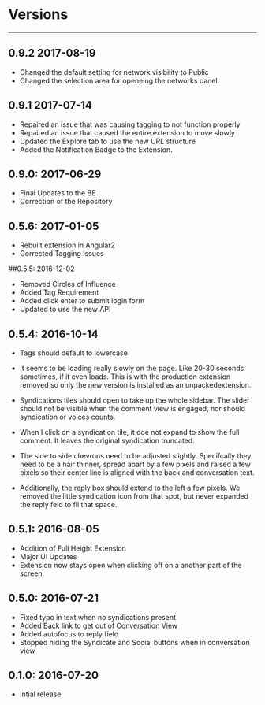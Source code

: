 # Versions
---

## 0.9.2 2017-08-19
* Changed the default setting for network visibility to Public
* Changed the selection area for openeing the networks panel.

## 0.9.1 2017-07-14
* Repaired an issue that was causing tagging to not function properly
* Repaired an issue that caused the entire extension to move slowly
* Updated the Explore tab to use the new URL structure
* Added the Notification Badge to the Extension.

## 0.9.0: 2017-06-29
* Final Updates to the BE
* Correction of the Repository

## 0.5.6: 2017-01-05
* Rebuilt extension in Angular2
* Corrected Tagging Issues

##0.5.5: 2016-12-02
* Removed Circles of Influence
* Added Tag Requirement
* Added click enter to submit login form
* Updated to use the new API

## 0.5.4: 2016-10-14
* Tags should default to lowercase

* It seems to be loading really slowly on the page. Like 20-30 seconds sometimes, if it even loads.  This is with the production extension removed so only the new version is installed as an unpackedextension.

* Syndications tiles should open to take up the whole sidebar. The slider should not be visible when the comment view is engaged, nor should syndication or voices counts.

* When I click on a syndication tile, it doe not expand to show the full comment. It leaves the
original syndication truncated.

* The side to side chevrons need to be adjusted slightly. Specifcally they need to be a hair
thinner, spread apart by a few pixels and raised a few pixels so their center line is aligned with
the back and conversation text.

* Additionally, the reply box should extend to the left a few pixels. We removed the little
syndication icon from that spot, but never expanded the reply feld to fll that space.

## 0.5.1: 2016-08-05
* Addition of Full Height Extension
* Major UI Updates
* Extension now stays open when clicking off on a another part of the screen.

## 0.5.0: 2016-07-21
* Fixed typo in text when no syndications present
* Added Back link to get out of Conversation View
* Added autofocus to reply field
* Stopped hiding the Syndicate and Social buttons when in conversation view


## 0.1.0: 2016-07-20
* intial release

